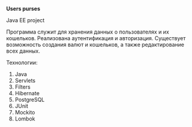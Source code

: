 **Users purses**

Java EE project

Программа служит для хранения данных о пользователях и их кошельков. Реализована аутентификация и авторизация. Существует возможность создания валют и кошельков, а также редактирование всех данных.

Технологии:

1) Java
2) Servlets
3) Filters
4) Hibernate
5) PostgreSQL
6) JUnit
7) Mockito
8) Lombok

